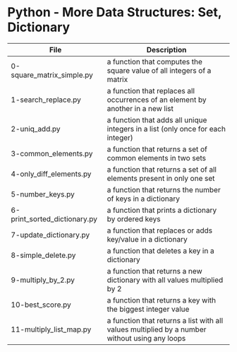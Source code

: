 # Python - More Data Structures: Set, Dictionary
|File				|Description				|
|-----------------------|-----------------------------------|
|0-square_matrix_simple.py| a function that computes the square value of all integers of a matrix |
|1-search_replace.py	| a function that replaces all occurrences of an element by another in a new list |
|2-uniq_add.py		| a function that adds all unique integers in a list (only once for each integer) |
|3-common_elements.py	| a function that returns a set of common elements in two sets	|
|4-only_diff_elements.py| a function that returns a set of all elements present in only one set |
|5-number_keys.py		| a function that returns the number of keys in a dictionary	|
|6-print_sorted_dictionary.py| a function that prints a dictionary by ordered keys	|
|7-update_dictionary.py	| a function that replaces or adds key/value in a dictionary |
|8-simple_delete.py	| a function that deletes a key in a dictionary	|
|9-multiply_by_2.py	| a function that returns a new dictionary with all values multiplied by 2	|
|10-best_score.py		| a function that returns a key with the biggest integer value	|
|11-multiply_list_map.py| a function that returns a list with all values multiplied by a number without using any loops |

